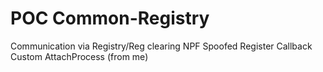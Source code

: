 # POC Common-Registry

  Communication via Registry/Reg
  clearing NPF
  Spoofed Register Callback
  Custom AttachProcess (from me)
